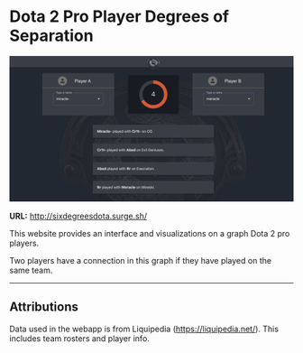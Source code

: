 # Dota 2 Pro Player Degrees of Separation

![Screenshot](https://github.com/BlueBlazin/dotados/blob/master/screenshot.png)

**URL:** http://sixdegreesdota.surge.sh/

This website provides an interface and visualizations on a graph Dota 2 pro players.

Two players have a connection in this graph if they have played on the same team.

---

## Attributions

Data used in the webapp is from Liquipedia (https://liquipedia.net/). This includes team rosters and player info.
